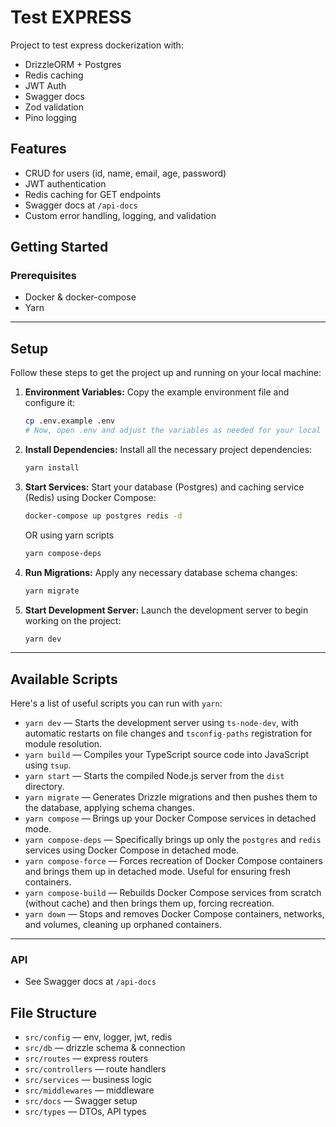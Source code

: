 # Test EXPRESS

Project to test express dockerization with:
- DrizzleORM + Postgres
- Redis caching
- JWT Auth
- Swagger docs
- Zod validation
- Pino logging

## Features
- CRUD for users (id, name, email, age, password)
- JWT authentication
- Redis caching for GET endpoints
- Swagger docs at `/api-docs`
- Custom error handling, logging, and validation

## Getting Started

### Prerequisites
- Docker & docker-compose
- Yarn

---

## Setup

Follow these steps to get the project up and running on your local machine:

1.  **Environment Variables:** Copy the example environment file and configure it:
    ```bash
    cp .env.example .env
    # Now, open .env and adjust the variables as needed for your local setup.
    ```
2.  **Install Dependencies:** Install all the necessary project dependencies:
    ```bash
    yarn install
    ```
3.  **Start Services:** Start your database (Postgres) and caching service (Redis) using Docker Compose:
    ```bash
    docker-compose up postgres redis -d
    ```

    OR using yarn scripts

    ```bash
    yarn compose-deps
    ```
4.  **Run Migrations:** Apply any necessary database schema changes:
    ```bash
    yarn migrate
    ```
5.  **Start Development Server:** Launch the development server to begin working on the project:
    ```bash
    yarn dev
    ```

---

## Available Scripts

Here's a list of useful scripts you can run with `yarn`:

* `yarn dev` — Starts the development server using `ts-node-dev`, with automatic restarts on file changes and `tsconfig-paths` registration for module resolution.
* `yarn build` — Compiles your TypeScript source code into JavaScript using `tsup`.
* `yarn start` — Starts the compiled Node.js server from the `dist` directory.
* `yarn migrate` — Generates Drizzle migrations and then pushes them to the database, applying schema changes.
* `yarn compose` — Brings up your Docker Compose services in detached mode.
* `yarn compose-deps` — Specifically brings up only the `postgres` and `redis` services using Docker Compose in detached mode.
* `yarn compose-force` — Forces recreation of Docker Compose containers and brings them up in detached mode. Useful for ensuring fresh containers.
* `yarn compose-build` — Rebuilds Docker Compose services from scratch (without cache) and then brings them up, forcing recreation.
* `yarn down` — Stops and removes Docker Compose containers, networks, and volumes, cleaning up orphaned containers.

---

### API
- See Swagger docs at `/api-docs`

## File Structure
- `src/config` — env, logger, jwt, redis
- `src/db` — drizzle schema & connection
- `src/routes` — express routers
- `src/controllers` — route handlers
- `src/services` — business logic
- `src/middlewares` — middleware
- `src/docs` — Swagger setup
- `src/types` — DTOs, API types
